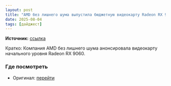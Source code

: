 ```yaml
---
layout: post
title: "AMD без лишнего шума выпустила бюджетную видеокарту Radeon RX 9060, но в магазинах её не будет"
date: 2025-08-04
tags: [дайджест]
---
```


**Источник:** [ссылка](https://3dnews.ru/1127086)

Кратко: Компания AMD без лишнего шума анонсировала видеокарту начального уровня Radeon RX 9060.

### Где посмотреть
- Оригинал: [перейти]({link})
